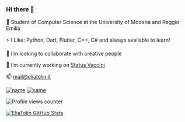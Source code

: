 ### Hi there 👋

🌱 Student of Computer Science at the University of Modena and Reggio Emilia

⚡ I Like: Python, Dart, Flutter, C++, C# and always available to learn!

👯 I’m looking to collaborate with creative people

🔭 I’m currently working on [Status Vaccini](https://github.com/EliaTolin/StatusVaccini)

📫 <a href="mailto:mail@eliatolin.it">mail@eliatolin.it</a>
<!--
**EliaTolin/EliaTolin** is a ✨ _special_ ✨ repository because its `README.md` (this file) appears on your GitHub profile.

Here are some ideas to get you started:

- 🔭 I’m currently working on ...
- 🌱 I’m currently learning ...
- 👯 I’m looking to collaborate on ...
- 🤔 I’m looking for help with ...
- 💬 Ask me about ...
- 📫 How to reach me: ...
- 😄 Pronouns: ...
- ⚡ Fun fact: ...
-->

[![name](https://img.shields.io/badge/LinkedIn-0077B5?style=for-the-badge&logo=linkedin&logoColor=white)](https://www.linkedin.com/in/eliatolin/)
[![name](https://img.shields.io/badge/Telegram-2CA5E0?style=for-the-badge&logo=telegram&logoColor=white)](https://t.me/eliatolin)

![Profile views counter](https://komarev.com/ghpvc/?username=eliatolin&color=orange)

[![EliaTolin GitHub Stats](https://github-readme-stats.vercel.app/api?username=EliaTolin&count_private=true&show_icons=true&theme=radical)](https://github.com/EliaTolin)
